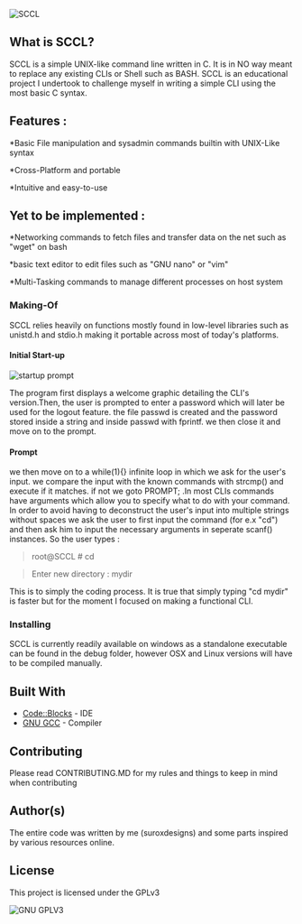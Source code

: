 ![SCCL](https://imgur.com/3K6NZJN.jpg)
## What is SCCL?
SCCL is a simple UNIX-like command line written in C. It is in NO way meant to replace any existing CLIs or Shell such as BASH.
SCCL is an educational project I undertook to challenge myself in writing a simple CLI using the most basic C syntax.
## Features :
*Basic File manipulation and sysadmin commands builtin with UNIX-Like syntax


*Cross-Platform and portable


*Intuitive and easy-to-use

## Yet to be implemented :
*Networking commands to fetch files and transfer data on the net such as "wget" on bash

*basic text editor to edit files such as "GNU nano" or "vim"

*Multi-Tasking commands to manage different processes on host system

### Making-Of
SCCL relies heavily on functions mostly found in low-level libraries such as unistd.h and stdio.h making it portable across
most of today's platforms.
#### Initial Start-up
![startup prompt](https://imgur.com/FEAWln5.png)


The program first displays a welcome graphic detailing the CLI's version.Then, the user is prompted
to enter a password which will later be used for the logout feature. the file passwd is created and the password stored inside 
a string and inside passwd with fprintf. we then close it and move on to the prompt.
#### Prompt
we then move on to a while(1){} infinite loop in which we ask for the user's input. we compare the input with the known commands
with strcmp() and execute if it matches. if not we goto PROMPT; .In most CLIs commands have arguments which allow you to specify
what to do with your command. In order to avoid having to deconstruct the user's input into multiple strings without spaces we
ask the user to first input the command (for e.x "cd") and then ask him to input the necessary arguments in seperate scanf()
instances. So the user types :

>root@SCCL # cd

>Enter new directory : mydir

This is to simply the coding process. It is true that simply typing "cd mydir" is faster but for the moment I focused on making
a functional CLI.
### Installing
SCCL is currently readily available on windows as a standalone executable can be found in the debug folder,
however OSX and Linux versions will have to be compiled manually.

## Built With

* [Code::Blocks](http://www.codeblocks.org) - IDE
* [GNU GCC](https://gcc.gnu.org/) - Compiler 


## Contributing

Please read CONTRIBUTING.MD for my rules and things to keep in mind when contributing

## Author(s)
The entire code was written by me (suroxdesigns) and some parts inspired by various resources online.
## License

This project is licensed under the GPLv3

![GNU GPLV3](https://imgur.com/imkUoGR.png)




